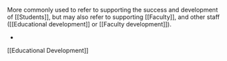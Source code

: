 More commonly used to refer to supporting the success and development of
[[Students]], but may also refer to supporting
[[Faculty]], and other staff ([[Educational development]] or [[Faculty development]]).

  -
[[Educational Development]]